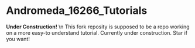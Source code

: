 # Andromeda_16266_Tutorials
**Under Construction!**
\n This fork reposity is supposed to be a repo working on a more easy-to understand tutorial. Currently under construction. 
Star if you want!

